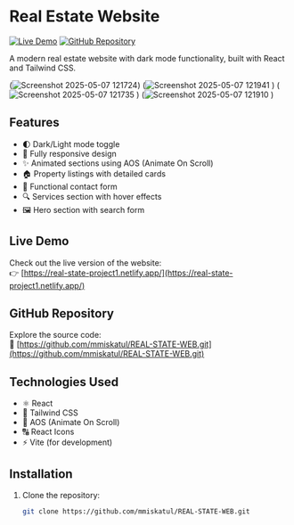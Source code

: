 # Real Estate Website

[![Live Demo](https://img.shields.io/badge/demo-live-green)](https://real-state-project1.netlify.app/)
[![GitHub Repository](https://img.shields.io/badge/repo-GitHub-blue)](https://github.com/mmiskatul/REAL-STATE-WEB.git)

A modern real estate website with dark mode functionality, built with React and Tailwind CSS.

(![Screenshot 2025-05-07 121724](https://github.com/user-attachments/assets/a20f8d1a-a68f-4749-8176-9568d50f53ba))
(![Screenshot 2025-05-07 121941](https://github.com/user-attachments/assets/00e155d6-9598-4712-921f-a47fa43310cd)
)
(![Screenshot 2025-05-07 121735](https://github.com/user-attachments/assets/97d0f6ca-2e82-48bc-b592-a54a7137a23c)
)
(![Screenshot 2025-05-07 121910](https://github.com/user-attachments/assets/3d12b150-eeab-4369-80ea-f3421728b696)
)



## Features

- 🌓 Dark/Light mode toggle
- 📱 Fully responsive design
- ✨ Animated sections using AOS (Animate On Scroll)
- 🏠 Property listings with detailed cards
- 📧 Functional contact form
- 🔍 Services section with hover effects
- 🖼️ Hero section with search form

## Live Demo

Check out the live version of the website:  
👉 [https://real-state-project1.netlify.app/](https://real-state-project1.netlify.app/)

## GitHub Repository

Explore the source code:  
🔗 [https://github.com/mmiskatul/REAL-STATE-WEB.git](https://github.com/mmiskatul/REAL-STATE-WEB.git)

## Technologies Used

- ⚛️ React
- 🎨 Tailwind CSS
- 🚀 AOS (Animate On Scroll)
- 🔠 React Icons
- ⚡ Vite (for development)

## Installation

1. Clone the repository:
   ```bash
   git clone https://github.com/mmiskatul/REAL-STATE-WEB.git
